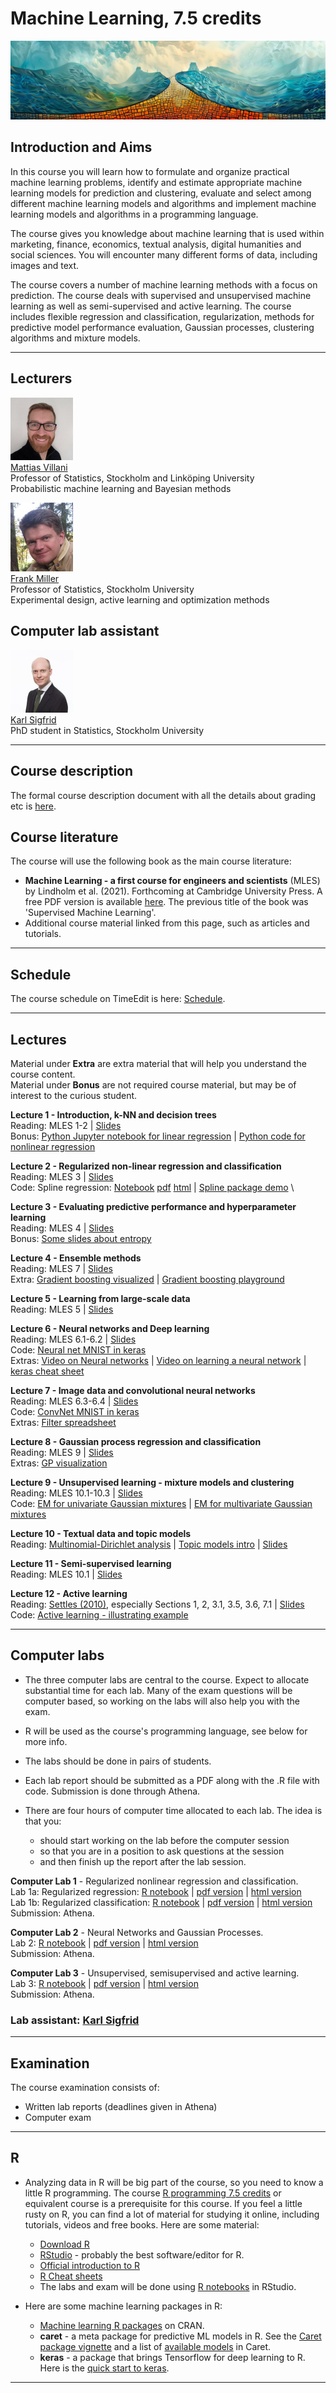 <!-- font: frutiger -->

# Machine Learning, 7.5 credits

<img src="Misc/linocut_water.png">


## Introduction and Aims

In this course you will learn how to formulate and organize practical machine learning problems, identify and estimate appropriate machine learning models for prediction and clustering, evaluate and select among different machine learning models and algorithms and implement machine learning models and algorithms in a programming language.

The course gives you knowledge about machine learning that is used within marketing, finance, economics, textual analysis, digital humanities and social sciences. You will encounter many different forms of data, including images and text.

The course covers a number of machine learning methods with a focus on prediction. The course deals with supervised and unsupervised machine learning as well as semi-supervised and active learning. The course includes flexible regression and classification, regularization, methods for predictive model performance evaluation, Gaussian processes, clustering algorithms and mixture models.

---

## Lecturers

<img src="Misc/villanipic.jpg" width="100">\
[Mattias Villani](https://mattiasvillani.com) \
Professor of Statistics, Stockholm and Linköping University\
Probabilistic machine learning and Bayesian methods

<img src="Misc/FrankOct2010.jpg" width="100">\
[Frank Miller](http://www.adoptdesign.de/frankmillereu/) \
Professor of Statistics, Stockholm University \
Experimental design, active learning and optimization methods

## Computer lab assistant

<img src="Misc/karl.jpeg" width="100">\
[Karl Sigfrid](https://www.su.se/english/profiles/kasi3175-1.513541) \
PhD student in Statistics, Stockholm University 


---
## Course description

The formal course description document with all the details about grading etc is [here](Misc/CourseDescriptionML.pdf).

## Course literature

The course will use the following book as the main course literature:

* **Machine Learning - a first course for engineers and scientists** (MLES) by Lindholm et al. (2021). Forthcoming at Cambridge University Press. A free PDF version is available [here](http://smlbook.org/book/sml-book-draft-latest.pdf). The previous title of the book was 'Supervised Machine Learning'.
* Additional course material linked from this page, such as articles and tutorials.
--- 

## Schedule

The course schedule on TimeEdit is here: [Schedule](https://cloud.timeedit.net/su/web/stud1/s.html?i=x7QeQ39x4nnyknbcQanQ6clvl1Z2ZZ0c02ndhcn_seXlYy603w575wgZuQnY).

---
## Lectures


Material under **Extra** are extra material that will help you understand the course content. \
Material under **Bonus** are not required course material, but may be of interest to the curious student.

**Lecture 1 - Introduction, k-NN and decision trees**\
Reading: MLES 1-2 |  [Slides](/Slides/ML_L1.pdf) \
Bonus: [Python Jupyter notebook for linear regression](/Code/LinReg.ipynb) | [Python code for nonlinear regression](/Code/RegData.py)

**Lecture 2 - Regularized non-linear regression and classification**\
Reading: MLES 3 |  [Slides](/Slides/ML_L2.pdf) \
Code: Spline regression: [Notebook](/Code/SplinesR.Rmd) [pdf](/Code/SplinesR.pdf) [html](/Code/SplinesR.html) | [Spline package demo](/Code/LidarSplines.R) \

**Lecture 3 - Evaluating predictive performance and hyperparameter learning**\
Reading: MLES 4 |  [Slides](/Slides/ML_L3.pdf) \
Bonus: [Some slides about entropy](/Slides/Entropy.pdf)

**Lecture 4 - Ensemble methods**\
Reading: MLES 7 |  [Slides](/Slides/ML_L4.pdf) \
Extra: [Gradient boosting visualized](http://arogozhnikov.github.io/2016/06/24/gradient_boosting_explained.html) | [Gradient boosting playground](http://arogozhnikov.github.io/2016/07/05/gradient_boosting_playground.html) 

**Lecture 5 - Learning from large-scale data**\
Reading: MLES 5 |  [Slides](/Slides/ML_L5.pdf) 

**Lecture 6 - Neural networks and Deep learning**\
Reading: MLES 6.1-6.2 |  [Slides](/Slides/ML_L6.pdf) \
Code: [Neural net MNIST in keras](/Code/kerasMNIST.R) \
Extras: [Video on Neural networks](https://youtu.be/aircAruvnKk) | [Video on learning a neural network](https://youtu.be/IHZwWFHWa-w) | [keras cheat sheet](/Misc/kerasCheatSheet.pdf)

**Lecture 7 - Image data and convolutional neural networks**\
Reading: MLES 6.3-6.4 |  [Slides](/Slides/ML_L7.pdf) \
Code: [ConvNet MNIST in keras](/Code/kerasMNISTConvNet.R) \
Extras: [Filter spreadsheet](/Code/Filters.xlsx) 

**Lecture 8 - Gaussian process regression and classification**\
Reading: MLES 9 |  [Slides](/Slides/ML_L8.pdf) \
Extras: [GP visualization](http://smlbook.org/GP/index.html) 

**Lecture 9 - Unsupervised learning - mixture models and clustering**\
Reading: MLES 10.1-10.3 |  [Slides](/Slides/ML_L9.pdf) \
Code: [EM for univariate Gaussian mixtures](/Code/GMM_EM.R) | [EM for multivariate Gaussian mixtures](/Code/GMM_EM_Multi.R)

**Lecture 10 - Textual data and topic models**\
Reading: [Multinomial-Dirichlet analysis](Literature/MultinomialDirichlet.pdf) | [Topic models intro](http://www.cs.columbia.edu/~blei/papers/Blei2012.pdf) | [Slides](/Slides/ML_L10.pdf)

**Lecture 11 - Semi-supervised learning**\
Reading: MLES 10.1 |  [Slides](/Slides/MachineLearning11.pdf) 

**Lecture 12 - Active learning**\
Reading: [Settles (2010)](http://burrsettles.com/pub/settles.activelearning.pdf), especially Sections 1, 2, 3.1, 3.5, 3.6, 7.1 |  [Slides](/Slides/MachineLearning12.pdf) \
Code: [Active learning - illustrating example](/Code/active_learning_UD.r)

---
## Computer labs

* The three computer labs are central to the course. Expect to allocate substantial time for each lab. Many of the exam questions will be computer based, so working on the labs will also help you with the exam.

* R will be used as the course's programming language, see below for more info.

* The labs should be done in pairs of students.

* Each lab report should be submitted as a PDF along with the .R file with code. Submission is done through Athena.

* There are four hours of computer time allocated to each lab. The idea is that you: 
  * should start working on the lab before the computer session
  * so that you are in a position to ask questions at the session
  * and then finish up the report after the lab session.


**Computer Lab 1** - Regularized nonlinear regression and classification.\
Lab 1a: Regularized regression: [R notebook](/Labs/Lab1a.Rmd) | [pdf version](/Labs/Lab1a.pdf) | [html version](/Labs/Lab1a.html) \
Lab 1b: Regularized classification: [R notebook](/Labs/Lab1b.Rmd) | [pdf version](/Labs/Lab1b.pdf) | [html version](/Labs/Lab1b.html) \
Submission: Athena.

**Computer Lab 2** - Neural Networks and Gaussian Processes.\
Lab 2: [R notebook](/Labs/Lab2.Rmd) | [pdf version](/Labs/Lab2.pdf) | [html version](/Labs/Lab2.html) \
Submission: Athena.

**Computer Lab 3** - Unsupervised, semisupervised and active learning.\
Lab 3: [R notebook](/Labs/Lab3.Rmd) | [pdf version](/Labs/Lab3.pdf) | [html version](/Labs/Lab3.html) \
Submission: Athena.

### Lab assistant: [Karl Sigfrid](https://www.su.se/english/profiles/kasi3175-1.513541)

---

## Examination

The course examination consists of:

* Written lab reports (deadlines given in Athena)
* Computer exam


---

## R

* Analyzing data in R will be big part of the course, so you need to know a little R programming. The course [R programming 7.5 credits](https://www.su.se/english/search-courses-and-programmes/st4101-1.483412) or equivalent course is a prerequisite for this course. If you feel a little rusty on R, you can find a lot of material for studying it online, including tutorials, videos and free books. Here are some material:
  * [Download R](https://www.r-project.org/)
  * [RStudio](https://www.rstudio.com/products/rstudio/) - probably the best software/editor for R.
  * [Official introduction to R](https://cran.r-project.org/doc/manuals/r-release/R-intro.pdf)
  * [R Cheat sheets](https://www.rstudio.com/resources/cheatsheets/)
  * The labs and exam will be done using [R notebooks](https://blog.rstudio.com/2016/10/05/r-notebooks/) in RStudio. 
 
* Here are some machine learning packages in R: 
  * [Machine learning R packages](https://cran.r-project.org/web/views/MachineLearning.html) on CRAN.
  * **caret** - a meta package for predictive ML models in R. See the [Caret package vignette](https://cran.r-project.org/web/packages/caret/vignettes/caret.html)
 and a list of [available models](https://topepo.github.io/caret/available-models.html) in Caret.
   * **keras** - a package that brings Tensorflow for deep learning to R. Here is the [quick start to keras](https://tensorflow.rstudio.com/tutorials/beginners/).

---
